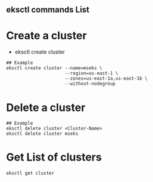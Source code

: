 ## eksctl commands List 

# Create a cluster
- eksctl create cluster 
 
```t
## Example
eksctl create cluster --name=mseks \
                      --region=us-east-1 \
                      --zones=us-east-1a,us-east-1b \
                      --without-nodegroup 

```
# Delete a cluster
```t
## Example
eksctl delete cluster <Cluster-Name>
eksctl delete cluster mseks
```

# Get List of clusters
```t
eksctl get cluster    
```